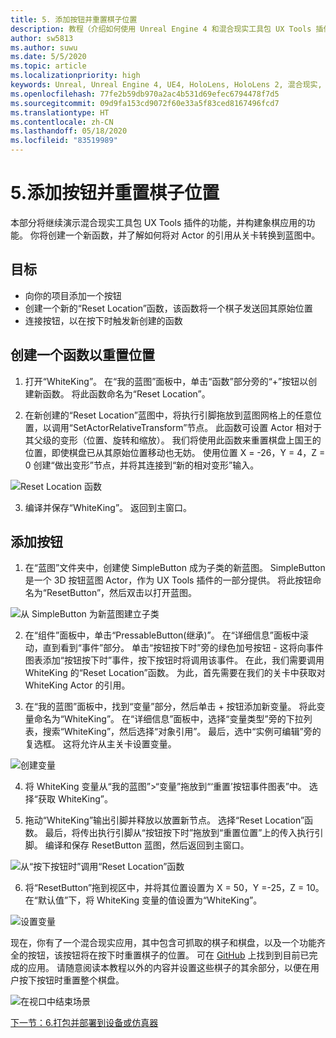 ```yaml
---
title: 5. 添加按钮并重置棋子位置
description: 教程（介绍如何使用 Unreal Engine 4 和混合现实工具包 UX Tools 插件构建一款简单的象棋应用）第 5 部分
author: sw5813
ms.author: suwu
ms.date: 5/5/2020
ms.topic: article
ms.localizationpriority: high
keywords: Unreal, Unreal Engine 4, UE4, HoloLens, HoloLens 2, 混合现实, 教程, 入门, mrtk, uxt, UX Tools, 文档
ms.openlocfilehash: 77fe2b59db970a2ac4b531d69efec6794478f7d5
ms.sourcegitcommit: 09d9fa153cd9072f60e33a5f83ced8167496fcd7
ms.translationtype: HT
ms.contentlocale: zh-CN
ms.lasthandoff: 05/18/2020
ms.locfileid: "83519989"
---
```

# <a name="5-adding-a-button--resetting-piece-locations"></a>5.添加按钮并重置棋子位置

本部分将继续演示混合现实工具包 UX Tools 插件的功能，并构建象棋应用的功能。 你将创建一个新函数，并了解如何将对 Actor 的引用从关卡转换到蓝图中。

## <a name="objectives"></a>目标

* 向你的项目添加一个按钮
* 创建一个新的“Reset Location”函数，该函数将一个棋子发送回其原始位置
* 连接按钮，以在按下时触发新创建的函数

## <a name="create-a-function-to-reset-location"></a>创建一个函数以重置位置

1.  打开“WhiteKing”。 在“我的蓝图”面板中，单击“函数”部分旁的“+”按钮以创建新函数。 将此函数命名为“Reset Location”。 

2.  在新创建的“Reset Location”蓝图中，将执行引脚拖放到蓝图网格上的任意位置，以调用“SetActorRelativeTransform”节点。 此函数可设置 Actor 相对于其父级的变形（位置、旋转和缩放）。 我们将使用此函数来重置棋盘上国王的位置，即使棋盘已从其原始位置移动也无妨。 使用位置 X = -26，Y = 4，Z = 0 创建“做出变形”节点，并将其连接到“新的相对变形”输入。 

![Reset Location 函数](images/unreal-uxt/5-function.PNG)

3.  编译并保存“WhiteKing”。 返回到主窗口。 

## <a name="add-a-button"></a>添加按钮

1.  在“蓝图”文件夹中，创建使 SimpleButton 成为子类的新蓝图。 SimpleButton 是一个 3D 按钮蓝图 Actor，作为 UX Tools 插件的一部分提供。 将此按钮命名为“ResetButton”，然后双击以打开蓝图。 

![从 SimpleButton 为新蓝图建立子类](images/unreal-uxt/5-subclass.PNG)

2.  在“组件”面板中，单击“PressableButton(继承)”。 在“详细信息”面板中滚动，直到看到“事件”部分。 单击“按钮按下时”旁的绿色加号按钮 - 这将向事件图表添加“按钮按下时”事件，按下按钮时将调用该事件。 在此，我们需要调用 WhiteKing 的“Reset Location”函数。 为此，首先需要在我们的关卡中获取对 WhiteKing Actor 的引用。 

3.  在“我的蓝图”面板中，找到“变量”部分，然后单击 + 按钮添加新变量。 将此变量命名为“WhiteKing”。 在“详细信息”面板中，选择“变量类型”旁的下拉列表，搜索“WhiteKing”，然后选择“对象引用”。 最后，选中“实例可编辑”旁的复选框。 这将允许从主关卡设置变量。 

![创建变量](images/unreal-uxt/5-var.PNG)

4.  将 WhiteKing 变量从“我的蓝图”>“变量”拖放到“‘重置’按钮事件图表”中。 选择“获取 WhiteKing”。 

5.  拖动“WhiteKing”输出引脚并释放以放置新节点。 选择“Reset Location”函数。 最后，将传出执行引脚从“按钮按下时”拖放到“重置位置”上的传入执行引脚。 编译和保存 ResetButton 蓝图，然后返回到主窗口。 

![从“按下按钮时”调用“Reset Location”函数](images/unreal-uxt/5-callresetloc.PNG)

6.  将“ResetButton”拖到视区中，并将其位置设置为 X = 50，Y =-25，Z = 10。 在“默认值”下，将 WhiteKing 变量的值设置为“WhiteKing”。

![设置变量](images/unreal-uxt/5-buttonlevel.PNG)

现在，你有了一个混合现实应用，其中包含可抓取的棋子和棋盘，以及一个功能齐全的按钮，该按钮将在按下时重置棋子的位置。 可在 [GitHub](https://github.com/microsoft/MixedReality-Unreal-Samples/tree/master/ChessApp) 上找到到目前已完成的应用。 请随意阅读本教程以外的内容并设置这些棋子的其余部分，以便在用户按下按钮时重置整个棋盘。

![在视口中结束场景](images/unreal-uxt/5-endscene.PNG)

[下一节：6.打包并部署到设备或仿真器](unreal-uxt-ch6.md)
